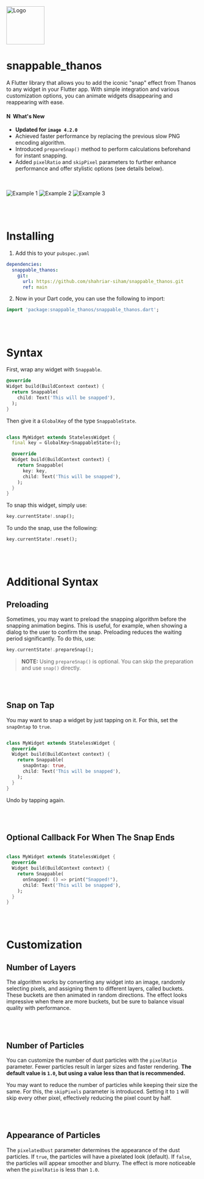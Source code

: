 <img src="https://em-content.zobj.net/source/microsoft-teams/363/hand-with-index-finger-and-thumb-crossed_1faf0.png" alt="Logo" width="100" height="100">

# snappable_thanos

A Flutter library that allows you to add the iconic "snap" effect from Thanos to any widget in your Flutter app. With simple integration and various customization options, you can animate widgets disappearing and reappearing with ease.

 #### <img src="https://em-content.zobj.net/source/microsoft-teams/363/star_2b50.png" alt="New" style="height: 1em;"> What's New

- **Updated for `image 4.2.0`**
- Achieved faster performance by replacing the previous slow PNG encoding algorithm.
- Introduced `prepareSnap()` method to perform calculations beforehand for instant snapping.
- Added `pixelRatio` and `skipPixel` parameters to further enhance performance and offer stylistic options (see details below).<br><br><br>

![Example 1](https://user-images.githubusercontent.com/16286046/62490322-51313680-b7c9-11e9-91f2-1363c292f544.gif)
![Example 2](https://user-images.githubusercontent.com/16286046/62490326-52626380-b7c9-11e9-9ed3-5545e3175cb6.gif)
![Example 3](https://user-images.githubusercontent.com/16286046/62490340-5bebcb80-b7c9-11e9-8bcf-e94c18f25f1b.gif)

<br><br>
# Installing

1. Add this to your `pubspec.yaml`

```yaml
dependencies:
  snappable_thanos:
    git:
      url: https://github.com/shahriar-siham/snappable_thanos.git
      ref: main
```
2. Now in your Dart code, you can use the following to import:

```dart
import 'package:snappable_thanos/snappable_thanos.dart';
```

<br><br>
# Syntax

First, wrap any widget with `Snappable`.

```dart
@override
Widget build(BuildContext context) {
  return Snappable(
    child: Text('This will be snapped'),
  );
}
```

Then give it a `GlobalKey` of the type `SnappableState`. 

```dart

class MyWidget extends StatelessWidget {
  final key = GlobalKey<SnappableState>();

  @override
  Widget build(BuildContext context) {
    return Snappable(
      key: key,
      child: Text('This will be snapped'),
    );
  }
}
```

To snap this widget, simply use:

```dart
key.currentState!.snap();
```

To undo the snap, use the following:

```dart
key.currentState!.reset();
```

<br><br>
# Additional Syntax

## Preloading 

Sometimes, you may want to preload the snapping algorithm before the snapping animation begins. This is useful, for example, when showing a dialog to the user to confirm the snap. Preloading reduces the waiting period significantly. To do this, use:

```dart
key.currentState!.prepareSnap();
```

> **NOTE:** Using `prepareSnap()` is optional. You can skip the preparation and use `snap()` directly.

<br><br>
## Snap on Tap

You may want to snap a widget by just tapping on it. For this, set the `snapOntap` to `true`.

```dart

class MyWidget extends StatelessWidget {
  @override
  Widget build(BuildContext context) {
    return Snappable(
      snapOntap: true,
      child: Text('This will be snapped'),
    );
  }
}
```
 Undo by tapping again.

 <br><br>
 ## Optional Callback For When The Snap Ends
 
 ```dart
 
 class MyWidget extends StatelessWidget {
   @override
   Widget build(BuildContext context) {
     return Snappable(
       onSnapped: () => print("Snapped!"),
       child: Text('This will be snapped'),
     );
   }
 }
 ```

<br><br>
# Customization

## Number of Layers

The algorithm works by converting any widget into an image, randomly selecting pixels, and assigning them to different layers, called buckets. These buckets are then animated in random directions. The effect looks impressive when there are more buckets, but be sure to balance visual quality with performance.

<br><br>
## Number of Particles

You can customize the number of dust particles with the `pixelRatio` parameter. Fewer particles result in larger sizes and faster rendering. **The default value is `1.0`, but using a value less than that is recommended.**

You may want to reduce the number of particles while keeping their size the same. For this, the `skipPixels` parameter is introduced. Setting it to `1` will skip every other pixel, effectively reducing the pixel count by half.

<br><br>
## Appearance of Particles

The `pixelatedDust` parameter determines the appearance of the dust particles. If `true`, the particles will have a pixelated look (default). If `false`, the particles will appear smoother and blurry. The effect is more noticeable when the `pixelRatio` is less than `1.0`.

